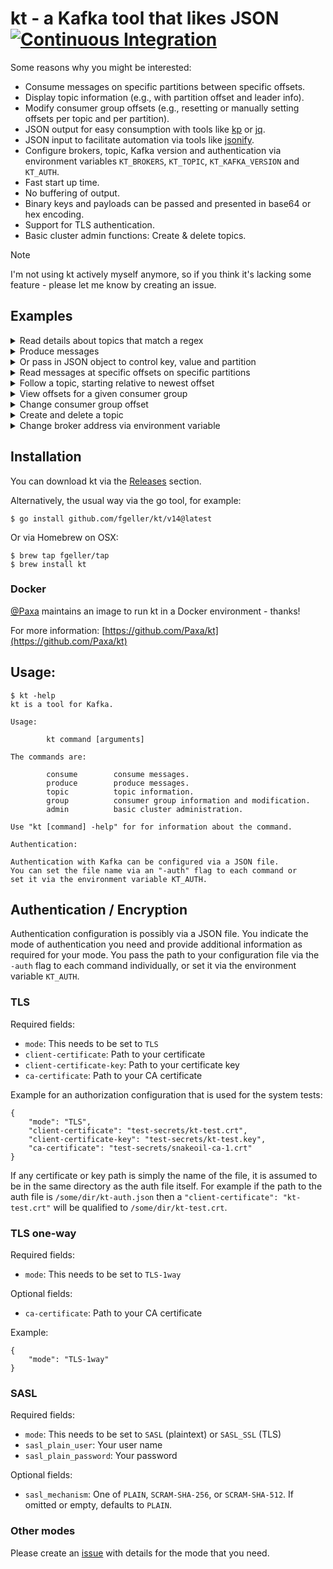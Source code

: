 # kt - a Kafka tool that likes JSON [![Continuous Integration](https://github.com/fgeller/kt/actions/workflows/go.yml/badge.svg)](https://github.com/fgeller/kt/actions/workflows/go.yml)

Some reasons why you might be interested:

* Consume messages on specific partitions between specific offsets.
* Display topic information (e.g., with partition offset and leader info).
* Modify consumer group offsets (e.g., resetting or manually setting offsets per topic and per partition).
* JSON output for easy consumption with tools like [kp](https://github.com/echojc/kp) or [jq](https://stedolan.github.io/jq/).
* JSON input to facilitate automation via tools like [jsonify](https://github.com/fgeller/jsonify).
* Configure brokers, topic, Kafka version and authentication via environment variables `KT_BROKERS`, `KT_TOPIC`, `KT_KAFKA_VERSION` and `KT_AUTH`.
* Fast start up time.
* No buffering of output.
* Binary keys and payloads can be passed and presented in base64 or hex encoding.
* Support for TLS authentication.
* Basic cluster admin functions: Create & delete topics.

> [!NOTE]
> I'm not using kt actively myself anymore, so if you think it's lacking some feature - please let me know by creating an issue.

## Examples

<details><summary>Read details about topics that match a regex</summary>

```sh
$ kt topic -filter news -partitions
{
  "name": "actor-news",
  "partitions": [
    {
      "id": 0,
      "oldest": 0,
      "newest": 0
    }
  ]
}
```
</details>

<details><summary>Produce messages</summary>

```sh
$ echo 'Alice wins Oscar' | kt produce -topic actor-news -literal
{
  "count": 1,
  "partition": 0,
  "startOffset": 0
}
$ echo 'Bob wins Oscar' | kt produce -topic actor-news -literal
{
  "count": 1,
  "partition": 0,
  "startOffset": 0
}
$ for i in {6..9} ; do echo Bourne sequel $i in production. | kt produce -topic actor-news -literal ;done
{
  "count": 1,
  "partition": 0,
  "startOffset": 1
}
{
  "count": 1,
  "partition": 0,
  "startOffset": 2
}
{
  "count": 1,
  "partition": 0,
  "startOffset": 3
}
{
  "count": 1,
  "partition": 0,
  "startOffset": 4
}
```
</details>

<details><summary>Or pass in JSON object to control key, value and partition</summary>

```sh
$ echo '{"value": "Terminator terminated", "key": "Arni", "partition": 0}' | kt produce -topic actor-news
{
  "count": 1,
  "partition": 0,
  "startOffset": 5
}
```
</details>

<details><summary>Read messages at specific offsets on specific partitions</summary>

```sh
$ kt consume -topic actor-news -offsets 0=1:2
{
  "partition": 0,
  "offset": 1,
  "key": "",
  "value": "Bourne sequel 6 in production.",
  "timestamp": "1970-01-01T00:59:59.999+01:00"
}
{
  "partition": 0,
  "offset": 2,
  "key": "",
  "value": "Bourne sequel 7 in production.",
  "timestamp": "1970-01-01T00:59:59.999+01:00"
}
```
</details>

<details><summary>Follow a topic, starting relative to newest offset</summary>

```sh
$ kt consume -topic actor-news -offsets all=newest-1:
{
  "partition": 0,
  "offset": 4,
  "key": "",
  "value": "Bourne sequel 9 in production.",
  "timestamp": "1970-01-01T00:59:59.999+01:00"
}
{
  "partition": 0,
  "offset": 5,
  "key": "Arni",
  "value": "Terminator terminated",
  "timestamp": "1970-01-01T00:59:59.999+01:00"
}
^Creceived interrupt - shutting down
shutting down partition consumer for partition 0
```
</details>

<details><summary>View offsets for a given consumer group</summary>

```sh
$ kt group -group enews -topic actor-news -partitions 0
found 1 groups
found 1 topics
{
  "name": "enews",
  "topic": "actor-news",
  "offsets": [
    {
      "partition": 0,
      "offset": 6,
      "lag": 0
    }
  ]
}
```
</details>

<details><summary>Change consumer group offset</summary>

```sh
$ kt group -group enews -topic actor-news -partitions 0 -reset 1
found 1 groups
found 1 topics
{
  "name": "enews",
  "topic": "actor-news",
  "offsets": [
    {
      "partition": 0,
      "offset": 1,
      "lag": 5
    }
  ]
}
$ kt group -group enews -topic actor-news -partitions 0
found 1 groups
found 1 topics
{
  "name": "enews",
  "topic": "actor-news",
  "offsets": [
    {
      "partition": 0,
      "offset": 1,
      "lag": 5
    }
  ]
}
```
</details>

<details><summary>Create and delete a topic</summary>

```sh
$ kt admin -createtopic morenews -topicdetail <(jsonify =NumPartitions 1 =ReplicationFactor 1)
$ kt topic -filter news
{
  "name": "morenews"
}
$ kt admin -deletetopic morenews
$ kt topic -filter news
```

</details>

<details><summary>Change broker address via environment variable</summary>

```sh
$ export KT_BROKERS=brokers.kafka:9092
$ kt <command> <option>
```

</details>

## Installation

You can download kt via the [Releases](https://github.com/fgeller/kt/releases) section.

Alternatively, the usual way via the go tool, for example:

    $ go install github.com/fgeller/kt/v14@latest

Or via Homebrew on OSX:

    $ brew tap fgeller/tap
    $ brew install kt

### Docker

[@Paxa](https://github.com/Paxa) maintains an image to run kt in a Docker environment - thanks!

For more information: [https://github.com/Paxa/kt](https://github.com/Paxa/kt)

## Usage:

    $ kt -help
    kt is a tool for Kafka.

    Usage:

            kt command [arguments]

    The commands are:

            consume        consume messages.
            produce        produce messages.
            topic          topic information.
            group          consumer group information and modification.
            admin          basic cluster administration.

    Use "kt [command] -help" for for information about the command.

    Authentication:

    Authentication with Kafka can be configured via a JSON file.
    You can set the file name via an "-auth" flag to each command or
    set it via the environment variable KT_AUTH.

## Authentication / Encryption

Authentication configuration is possibly via a JSON file. You indicate the mode
of authentication you need and provide additional information as required for
your mode. You pass the path to your configuration file via the `-auth` flag to
each command individually, or set it via the environment variable `KT_AUTH`.

### TLS

Required fields:

 - `mode`: This needs to be set to `TLS`
 - `client-certificate`: Path to your certificate
 - `client-certificate-key`: Path to your certificate key
 - `ca-certificate`: Path to your CA certificate

Example for an authorization configuration that is used for the system tests:


    {
        "mode": "TLS",
        "client-certificate": "test-secrets/kt-test.crt",
        "client-certificate-key": "test-secrets/kt-test.key",
        "ca-certificate": "test-secrets/snakeoil-ca-1.crt"
    }

If any certificate or key path is simply the name of the file, it is assumed to
be in the same directory as the auth file itself. For example if the path to the
auth file is `/some/dir/kt-auth.json` then a `"client-certificate":
"kt-test.crt"` will be qualified to `/some/dir/kt-test.crt`.

### TLS one-way

Required fields:

 - `mode`: This needs to be set to `TLS-1way`

Optional fields:

 - `ca-certificate`: Path to your CA certificate


Example:


    {
        "mode": "TLS-1way"
    }

### SASL

Required fields:

 - `mode`: This needs to be set to `SASL` (plaintext) or `SASL_SSL` (TLS)
 - `sasl_plain_user`: Your user name
 - `sasl_plain_password`: Your password

Optional fields:

 - `sasl_mechanism`: One of `PLAIN`, `SCRAM-SHA-256`, or `SCRAM-SHA-512`. If omitted or empty, defaults to `PLAIN`.

### Other modes

Please create an
[issue](https://github.com/fgeller/kt/issues/new) with details for the mode that you need.

